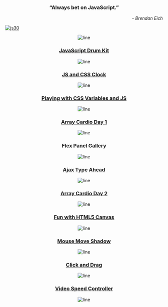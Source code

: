 <div align="center">

### “Always bet on JavaScript.”

<p align="end"><em>- Brendan Eich</em></p>
</div>

<a href="https://javascript30.com">

![js30](https://i.postimg.cc/8cpWXYyY/js30.png "Build things. Lots of things. Build 1,000 things. Keep it up and don't stop.")
</a>

<div align="center">

![line](https://capsule-render.vercel.app/api?type=rect&color=gradient&height=1)

### **[JavaScript Drum Kit](https://isbendiyarovanezrin.github.io/JavaScriptDrumKit "Click me!🙂")**

![line](https://capsule-render.vercel.app/api?type=rect&color=gradient&height=2)

### **[JS and CSS Clock](https://isbendiyarovanezrin.github.io/AnalogClock "Click me!🙂")**

![line](https://capsule-render.vercel.app/api?type=rect&color=gradient&height=3)

### **[Playing with CSS Variables and JS](https://isbendiyarovanezrin.github.io/PlayingWithCSSVariablesAndJS "Click me!🙂")**

![line](https://capsule-render.vercel.app/api?type=rect&color=gradient&height=4)

### **[Array Cardio Day 1](https://github.com/isbendiyarovanezrin/JavaScript30/tree/master/04%20-%20Array%20Cardio%20Day%201#readme "Click me!🙂")**

![line](https://capsule-render.vercel.app/api?type=rect&color=gradient&height=5)

### **[Flex Panel Gallery](https://isbendiyarovanezrin.github.io/FlexPanelGallery "Click me!🙂")**

![line](https://capsule-render.vercel.app/api?type=rect&color=gradient&height=6)

### **[Ajax Type Ahead](https://isbendiyarovanezrin.github.io/AjaxTypeAhead "Click me!🙂")**

![line](https://capsule-render.vercel.app/api?type=rect&color=gradient&height=7)

### **[Array Cardio Day 2](https://github.com/isbendiyarovanezrin/JavaScript30/tree/master/07%20-%20Array%20Cardio%20Day%202#readme "Click me!🙂")**

![line](https://capsule-render.vercel.app/api?type=rect&color=gradient&height=8)

### **[Fun with HTML5 Canvas](https://isbendiyarovanezrin.github.io/FunWithCanvas "Click me!🙂")**

![line](https://capsule-render.vercel.app/api?type=rect&color=gradient&height=9)

### **[Mouse Move Shadow](https://isbendiyarovanezrin.github.io/MouseMoveShadow "Click me!🙂")**

![line](https://capsule-render.vercel.app/api?type=rect&color=gradient&height=10)

### **[Click and Drag](https://isbendiyarovanezrin.github.io/ClickAndDrag "Click me!🙂")**

![line](https://capsule-render.vercel.app/api?type=rect&color=gradient&height=11)

### **[Video Speed Controller](https://isbendiyarovanezrin.github.io/VideoSpeedController "Click me!🙂")**

![line](https://capsule-render.vercel.app/api?type=rect&color=gradient&height=12)

</div>

